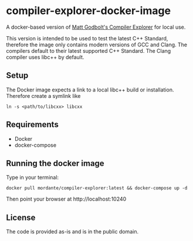 # compiler-explorer-docker-image

A docker-based version of
[Matt Godbolt's Compiler Explorer](https://github.com/mattgodbolt/compiler-explorer)
for local use.

This version is intended to be used to test the latest C++ Standard, therefore
the image only contains modern versions of GCC and Clang. The compilers default
to their latest supported C++ Standard. The Clang compiler uses libc++ by default.

## Setup

The Docker image expects a link to a local libc++ build or installation. Therefore create a symlink like

`ln -s <path/to/libcxx> libcxx`

## Requirements

* Docker
* docker-compose

## Running the docker image

Type in your terminal:

`docker pull mordante/compiler-explorer:latest && docker-compose up -d`

Then point your browser at http://localhost:10240

## License

The code is provided as-is and is in the public domain.
